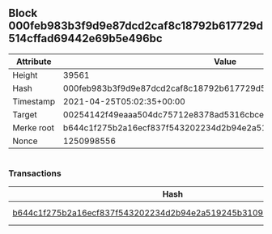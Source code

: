 ## Block 000feb983b3f9d9e87dcd2caf8c18792b617729d514cffad69442e69b5e496bc

Attribute | Value
--- | ---
Height | 39561
Hash | 000feb983b3f9d9e87dcd2caf8c18792b617729d514cffad69442e69b5e496bc
Timestamp | 2021-04-25T05:02:35+00:00
Target | 00254142f49eaaa504dc75712e8378ad5316cbcead634704b3734b6271167cc4
Merke root | b644c1f275b2a16ecf837f543202234d2b94e2a519245b310939412276efc959
Nonce | 1250998556

```

```

### Transactions

Hash | Amount
--- | ---
[b644c1f275b2a16ecf837f543202234d2b94e2a519245b310939412276efc959](b644c1f275b2a16ecf837f543202234d2b94e2a519245b310939412276efc959.md) | 10.00000000 SKEPTI 
